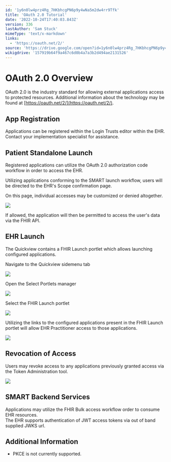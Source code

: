```yaml
---
id: '1y6n0lw4prz4Rg_7HKbhcgPN6p9y4wNa5m2dw4rr9Tfk'
title: 'OAuth 2.0 Tutorial'
date: '2022-10-24T17:40:03.843Z'
version: 336
lastAuthor: 'Sam Stuck'
mimeType: 'text/x-markdown'
links:
  - 'https://oauth.net/2/'
source: 'https://drive.google.com/open?id=1y6n0lw4prz4Rg_7HKbhcgPN6p9y4wNa5m2dw4rr9Tfk'
wikigdrive: '157919b64f9a467c6d0b4a7a3b2d494ae2131526'
---
```

# OAuth 2.0 Overview  
  
OAuth 2.0 is the industry standard for allowing external applications access to protected resources. Additional information about the technology may be found at [https://oauth.net/2/](https://oauth.net/2/).

  
## App Registration  
  
Applications can be registered within the Login Trusts editor within the EHR. Contact your implementation specialist for assistance.
  
## Patient Standalone Launch  
  
Registered applications can utilize the OAuth 2.0 authorization code workflow in order to access the EHR.

Utilizing applications conforming to the SMART launch workflow, users will be directed to the EHR's Scope confirmation page.

On this page, individual accesses may be customized or denied altogether.
  
![](../oauth-2.0-tutorial.assets/100000000000024D000003A9E512DDE35DF1AC55.png)  

If allowed, the application will then be permitted to access the user's data via the FHIR API.
  
## EHR Launch  
  
The Quickview contains a FHIR Launch portlet which allows launching configured applications.

Navigate to the Quickview sidemenu tab
  
![](../oauth-2.0-tutorial.assets/10000000000003DB000001C70C0E56B3DBAD3017.png)  


Open the Select Portlets manager
  
![](../oauth-2.0-tutorial.assets/10000000000003DB000001C70E6B9C263A13A149.png)  

Select the FHIR Launch portlet
  
![](../oauth-2.0-tutorial.assets/10000000000001F300000244AD6BDD366A9426B8.png)  

Utilizing the links to the configured applications present in the FHIR Launch portlet will allow EHR Practitioner access to those applications.
  
![](../oauth-2.0-tutorial.assets/1000000000000259000001B92CBF914EFE4B3ECB.png)  

  
## Revocation of Access  
  
Users may revoke access to any applications previously granted access via the Token Administration tool.
  
![](../oauth-2.0-tutorial.assets/1000000000000741000003C39F434CC820EAC450.png)  

  
## SMART Backend Services  
  
Applications may utilize the FHIR Bulk access workflow order to consume EHR resources.  
The EHR supports authentication of JWT access tokens via out of band supplied JWKS url.
  
## Additional Information  

* PKCE is not currently supported.
